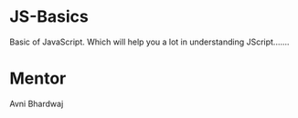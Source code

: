 # JS-Basics
Basic of JavaScript.
Which will help you a lot in understanding JScript.......

# Mentor
Avni Bhardwaj
